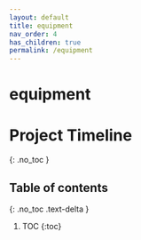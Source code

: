 ```yaml
---
layout: default
title: equipment
nav_order: 4
has_children: true
permalink: /equipment
---
```

# equipment

# Project Timeline
{: .no_toc }

## Table of contents
{: .no_toc .text-delta }

1. TOC
{:toc}
